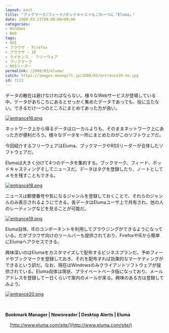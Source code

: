 ```yaml
---
layout: post
title: "ブックマーク/フィード/ポッドキャストもこれ一つに「Eluma」"
date: 2008-03-23T09:00:00+09:00
categories:
- Windows
- Web
tags: 
- GUI
- ブラウザ - Firefox
- ブラウザ - IE
- ライセンス - フリーウェア
- ブックマーク
- RSSリーダー
permalink: /2008/03/eluma/
catch: https://images.moongift.jp/2008/03/entrance19-tm.jpg
id: 7113
---
```

データの散在は避けなければならない。様々なWebサービスが登場している中、データがあちこちにあるとせっかく集めたデータであっても、役に立たない。できるだけ一つのところにまとめてあった方が良い。

  

[![entrance16.png](https://images.moongift.jp/2008/03/entrance16-tm.jpg)](https://images.moongift.jp/2008/03/entrance16.jpg)

  

ネットワーク上から得るデータはローカルよりも、そのままネットワーク上にあった方が便利だろう。様々なデータを一所にまとめたのがこのソフトウェアだ。

  

今回紹介するフリーウェアはEluma、ブックマークやRSSリーダーが合体したソフトウェアだ。

  
<!--more-->  

Elumaは大きく分けて4つのデータを集約する。ブックマーク、フィード、ポッドキャスティングそしてニュースだ。データはタグを登録したり、ノートとしてメモを残すこともできる。

  

[![entrance18.png](https://images.moongift.jp/2008/03/entrance18-tm.jpg)](https://images.moongift.jp/2008/03/entrance18.jpg)

  

ニュースは郵便番号や気になるジャンルを登録しておくことで、それらのジャンルのみ表示されるようにできる。各データはElumaユーザ上で共有され、他の人のレーティングなどを見ることが可能だ。

  

[![entrance19.png](https://images.moongift.jp/2008/03/entrance19-tm.jpg)](https://images.moongift.jp/2008/03/entrance19.jpg)

  

Eluma自体、IEのコンポーネントを利用してブラウジングができるようになっている。だがブラウザ向けのツールバーも提供されており、FirefoxやIEから簡単にElumaへアクセスできる。

  

興味深いのはElumaをカスタマイズして配布するビジネスプランだ。予めフィードやブックマークを登録しておき、それを配布すれば効果的なマーケティングができるという訳だ。なお、現在はWindowsのみクライアントソフトウェアが提供されている。Eluma自体は現状、プライベートベータ版になっており、メールアドレスを登録して一日くらいで案内のメールが来る。興味のある方は登録してみよう。

  

[![entrance20.png](https://images.moongift.jp/2008/03/entrance20-tm.jpg)](https://images.moongift.jp/2008/03/entrance20.jpg)

  

　

  

**Bookmark Manager | Newsreader | Desktop Alerts | Eluma**  
  
　[http://www.eluma.com/site/](http://www.eluma.com/site/)

